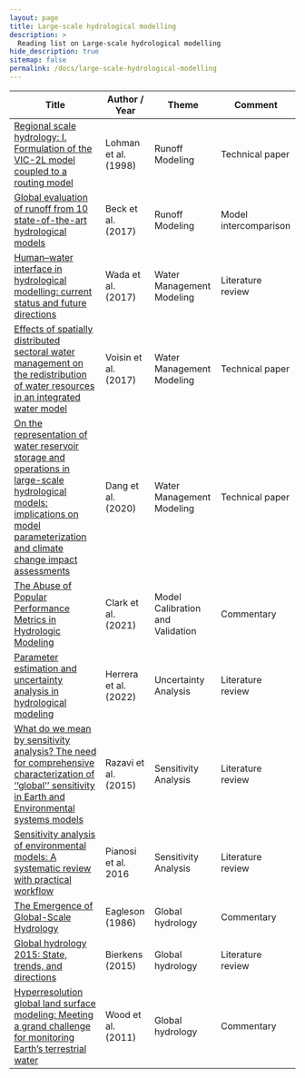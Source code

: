 ```yaml
---
layout: page
title: Large-scale hydrological modelling
description: >
  Reading list on Large-scale hydrological modelling
hide_description: true
sitemap: false
permalink: /docs/large-scale-hydrological-modelling
---
```


| **Title** | **Author / Year** | **Theme** | **Comment** |
|-----------|-------------------|-----------|-------------|
| [Regional scale hydrology: I. Formulation of the VIC-2L model coupled to a routing model](https://www.tandfonline.com/doi/pdf/10.1080/02626669809492107) | Lohman et al. (1998) | Runoff Modeling | Technical paper |
| [Global evaluation of runoff from 10 state-of-the-art hydrological models](https://hess.copernicus.org/articles/21/2881/2017/hess-21-2881-2017.pdf) | Beck et al. (2017) | Runoff Modeling | Model intercomparison |
| [Human–water interface in hydrological modelling: current status and future directions](https://hess.copernicus.org/articles/21/4169/2017/hess-21-4169-2017.pdf) | Wada et al. (2017) | Water Management Modeling | Literature review |
| [Effects of spatially distributed sectoral water management on the redistribution of water resources in an integrated water model](https://agupubs.onlinelibrary.wiley.com/doi/pdfdirect/10.1002/2016WR019767) | Voisin et al. (2017) | Water Management Modeling | Technical paper |
| [On the representation of water reservoir storage and operations in large-scale hydrological models: implications on model parameterization and climate change impact assessments](https://hess.copernicus.org/articles/24/397/2020/hess-24-397-2020.pdf) | Dang et al. (2020) | Water Management Modeling | Technical paper |
| [The Abuse of Popular Performance Metrics in Hydrologic Modeling](https://agupubs.onlinelibrary.wiley.com/doi/pdfdirect/10.1002/2014WR016527) | Clark et al. (2021) | Model Calibration and Validation | Commentary |
| [Parameter estimation and uncertainty analysis in hydrological modeling](https://wires.onlinelibrary.wiley.com/doi/pdf/10.1002/wat2.1569) | Herrera et al. (2022) | Uncertainty Analysis | Literature review |
| [What do we mean by sensitivity analysis? The need for comprehensive characterization of ‘‘global’’ sensitivity in Earth and Environmental systems models](https://www.sciencedirect.com/science/article/pii/S1364815216300287) | Razavi et al. (2015) | Sensitivity Analysis | Literature review |
| [Sensitivity analysis of environmental models: A systematic review with practical workflow](https://agupubs.onlinelibrary.wiley.com/doi/pdf/10.1029/2020WR029001) | Pianosi et al. 2016 | Sensitivity Analysis | Literature review |
| [The Emergence of Global-Scale Hydrology](https://agupubs.onlinelibrary.wiley.com/doi/abs/10.1029/WR022i09Sp0006S) | Eagleson (1986) | Global hydrology | Commentary |
| [Global hydrology 2015: State, trends, and directions](https://agupubs.onlinelibrary.wiley.com/doi/10.1002/2015WR017173) | Bierkens (2015) | Global hydrology | Literature review |
| [Hyperresolution global land surface modeling: Meeting a grand challenge for monitoring Earth’s terrestrial water](https://agupubs.onlinelibrary.wiley.com/doi/10.1029/2010WR010090) | Wood et al. (2011) | Global hydrology | Commentary |




			

